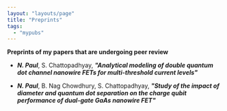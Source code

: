 ```yaml
---
layout: "layouts/page"
title: "Preprints"
tags:
  - "mypubs"
---
```


__Preprints of my papers that are undergoing peer review__

- **_N. Paul_**, S. Chattopadhyay, **_"Analytical modeling of double quantum dot channel nanowire FETs for multi-threshold current levels"_**

- **_N. Paul_**, B. Nag Chowdhury, S. Chattopadhyay, **_"Study of the impact of diameter and quantum dot separation on the charge qubit performance of dual-gate GaAs nanowire FET"_**